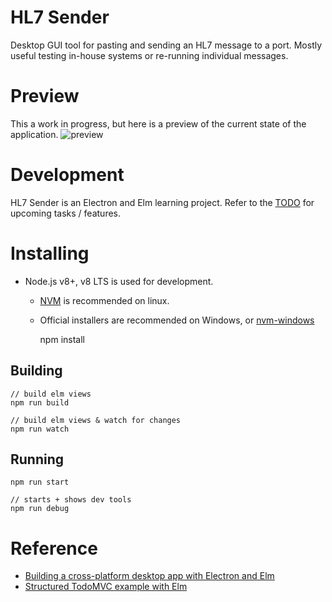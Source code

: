 HL7 Sender
==========

Desktop GUI tool for pasting and sending an HL7 message to a port. Mostly useful testing in-house systems or re-running individual messages.

# Preview

This a work in progress, but here is a preview of the current state of the application.
![preview](https://i.imgur.com/xvBMfMs.png)

# Development

HL7 Sender is an Electron and Elm learning project. Refer to the [TODO](TODO.md) for upcoming tasks / features.

# Installing

- Node.js v8+, v8 LTS is used for development.
  - [NVM](https://github.com/creationix/nvm) is recommended on linux.
  - Official installers are recommended on Windows, or [nvm-windows](https://github.com/coreybutler/nvm-windows)


    npm install


## Building

    // build elm views
    npm run build

    // build elm views & watch for changes
    npm run watch


## Running

    npm run start

    // starts + shows dev tools
    npm run debug

# Reference

- [Building a cross-platform desktop app with Electron and Elm](https://medium.com/@ezekeal/building-an-electron-app-with-elm-part-1-boilerplate-3416a730731f)
- [Structured TodoMVC example with Elm](https://medium.com/@_rchaves_/structured-todomvc-example-with-elm-a68d87cd38da)
